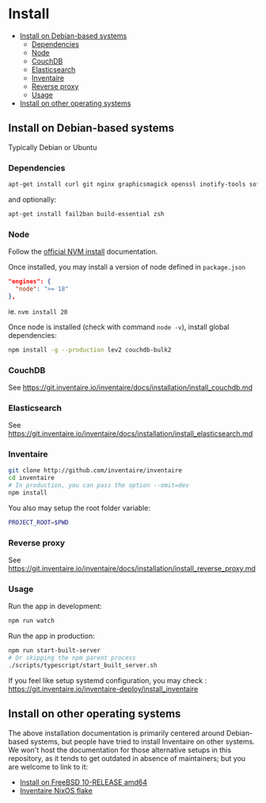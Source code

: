 # Install

<!-- START doctoc generated TOC please keep comment here to allow auto update -->
<!-- DON'T EDIT THIS SECTION, INSTEAD RE-RUN doctoc TO UPDATE -->

- [Install on Debian-based systems](#install-on-debian-based-systems)
  - [Dependencies](#dependencies)
  - [Node](#node)
  - [CouchDB](#couchdb)
  - [Elasticsearch](#elasticsearch)
  - [Inventaire](#inventaire)
  - [Reverse proxy](#reverse-proxy)
  - [Usage](#usage)
- [Install on other operating systems](#install-on-other-operating-systems)

<!-- END doctoc generated TOC please keep comment here to allow auto update -->


## Install on Debian-based systems

Typically Debian or Ubuntu

### Dependencies

```sh
apt-get install curl git nginx graphicsmagick openssl inotify-tools software-properties-common -y
```

and optionally:

```sh
apt-get install fail2ban build-essential zsh
```

### Node

Follow the [official NVM install](https://github.com/nvm-sh/nvm?tab=readme-ov-file#install--update-script) documentation.

Once installed, you may install a version of node defined in `package.json`

```json
"engines": {
  "node": ">= 18"
},
```

ie. `nvm install 20`

Once node is installed (check with command `node -v`), install global dependencies:

```sh
npm install -g --production lev2 couchdb-bulk2
```

### CouchDB

See https://git.inventaire.io/inventaire/docs/installation/install_couchdb.md

### Elasticsearch

See https://git.inventaire.io/inventaire/docs/installation/install_elasticsearch.md

### Inventaire

```sh
git clone http://github.com/inventaire/inventaire
cd inventaire
# In production, you can pass the option --omit=dev
npm install
```

You also may setup the root folder variable:

```sh
PROJECT_ROOT=$PWD
```

### Reverse proxy

See https://git.inventaire.io/inventaire/docs/installation/install_reverse_proxy.md

### Usage

Run the app in development:

```sh
npm run watch
```

Run the app in production:
```sh
npm run start-built-server
# Or skipping the npm parent process
./scripts/typescript/start_built_server.sh
```

If you feel like setup systemd configuration, you may check : https://git.inventaire.io/inventaire-deploy/install_inventaire

## Install on other operating systems

The above installation documentation is primarily centered around Debian-based systems, but people have tried to install Inventaire on other systems. We won't host the documentation for those alternative setups in this repository, as it tends to get outdated in absence of maintainers; but you are welcome to link to it:

* [Install on FreeBSD 10-RELEASE amd64](https://github.com/inventaire/inventaire/issues/59)
* [Inventaire NixOS flake](https://github.com/ngi-nix/inventaire)

